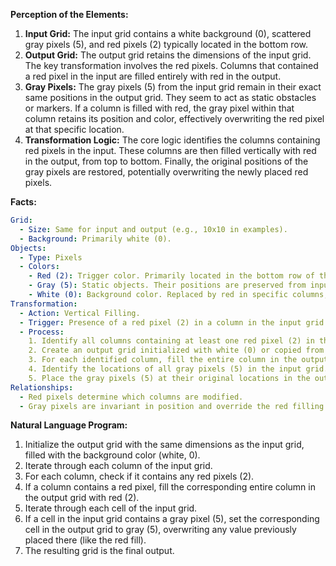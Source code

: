 **Perception of the Elements:**

1.  **Input Grid:** The input grid contains a white background (0), scattered gray pixels (5), and red pixels (2) typically located in the bottom row.
2.  **Output Grid:** The output grid retains the dimensions of the input grid. The key transformation involves the red pixels. Columns that contained a red pixel in the input are filled entirely with red in the output.
3.  **Gray Pixels:** The gray pixels (5) from the input grid remain in their exact same positions in the output grid. They seem to act as static obstacles or markers. If a column is filled with red, the gray pixel within that column retains its position and color, effectively overwriting the red pixel at that specific location.
4.  **Transformation Logic:** The core logic identifies the columns containing red pixels in the input. These columns are then filled vertically with red in the output, from top to bottom. Finally, the original positions of the gray pixels are restored, potentially overwriting the newly placed red pixels.

**Facts:**


```yaml
Grid:
  - Size: Same for input and output (e.g., 10x10 in examples).
  - Background: Primarily white (0).
Objects:
  - Type: Pixels
  - Colors:
    - Red (2): Trigger color. Primarily located in the bottom row of the input. Determines which columns are filled.
    - Gray (5): Static objects. Their positions are preserved from input to output. They overwrite other colors at their location.
    - White (0): Background color. Replaced by red in specific columns, except where gray pixels exist.
Transformation:
  - Action: Vertical Filling.
  - Trigger: Presence of a red pixel (2) in a column in the input grid.
  - Process:
    1. Identify all columns containing at least one red pixel (2) in the input.
    2. Create an output grid initialized with white (0) or copied from the input (details TBD, but initializing white and adding seems simpler).
    3. For each identified column, fill the entire column in the output grid with red (2).
    4. Identify the locations of all gray pixels (5) in the input grid.
    5. Place the gray pixels (5) at their original locations in the output grid, overwriting any existing color (including the newly filled red).
Relationships:
  - Red pixels determine which columns are modified.
  - Gray pixels are invariant in position and override the red filling action at their specific coordinates.
```


**Natural Language Program:**

1.  Initialize the output grid with the same dimensions as the input grid, filled with the background color (white, 0).
2.  Iterate through each column of the input grid.
3.  For each column, check if it contains any red pixels (2).
4.  If a column contains a red pixel, fill the corresponding entire column in the output grid with red (2).
5.  Iterate through each cell of the input grid.
6.  If a cell in the input grid contains a gray pixel (5), set the corresponding cell in the output grid to gray (5), overwriting any value previously placed there (like the red fill).
7.  The resulting grid is the final output.
